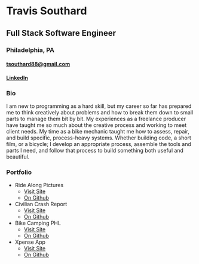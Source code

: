 # Travis Southard
## Full Stack Software Engineer
### Philadelphia, PA
#### tsouthard88@gmail.com
#### [LinkedIn](https://www.linkedin.com/in/southardtravis/)

### Bio
I am new to programming as a hard skill, but my career so far has prepared me to think creatively about problems and how to break them down to small parts to manage them bit by bit.
My experiences as a freelance producer have taught me so much about the creative process and working to meet client needs. My time as a bike mechanic taught me how to assess, repair, and build specific, process-heavy systems.
Whether building code, a short film, or a bicycle; I develop an appropriate process, assemble the tools and parts I need, and follow that process to build something both useful and beautiful.

### Portfolio
- Ride Along Pictures
    - [Visit Site](https://ridealongpictures.herokuapp.com/)
    - [On Github](https://github.com/travissouthard/ride-along-react)
- Civilian Crash Report
    - [Visit Site](https://crashreportphl.herokuapp.com/)
    - [On Github](https://github.com/travissouthard/project2)
- Bike Camping PHL
    - [Visit Site](./bike_camping_PHL)
    - [On Github](https://github.com/travissouthard/travissouthard.github.io/tree/master/bike_camping_PHL)
- Xpense App
    - [Visit Site](https://xpensefrontend.herokuapp.com/)
    - [On Github](https://github.com/travissouthard/Xpense_app)